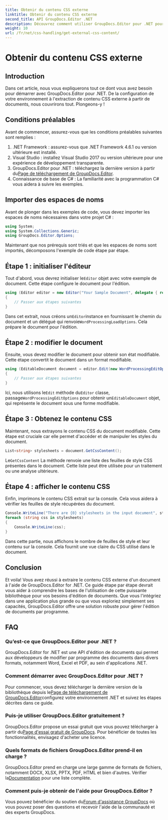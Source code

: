 ```yaml
---
title: Obtenir du contenu CSS externe
linktitle: Obtenir du contenu CSS externe
second_title: API GroupDocs.Editor .NET
description: Découvrez comment utiliser GroupDocs.Editor pour .NET pour extraire le contenu CSS externe de documents avec ce guide étape par étape. Parfait pour les développeurs intégrant un document.
weight: 10
url: /fr/net/css-handling/get-external-css-content/
---
```


# Obtenir du contenu CSS externe

## Introduction
Dans cet article, nous vous expliquerons tout ce dont vous avez besoin pour démarrer avec GroupDocs.Editor pour .NET. De la configuration de votre environnement à l'extraction de contenu CSS externe à partir de documents, nous couvrirons tout. Plongeons-y !
## Conditions préalables
Avant de commencer, assurez-vous que les conditions préalables suivantes sont remplies :
1. .NET Framework : assurez-vous que .NET Framework 4.6.1 ou version ultérieure est installé.
2. Visual Studio : installez Visual Studio 2017 ou version ultérieure pour une expérience de développement transparente.
3.  GroupDocs.Editor pour .NET : téléchargez la dernière version à partir du[Page de téléchargement de GroupDocs.Editor](https://releases.groupdocs.com/editor/net/).
4. Connaissance de base de C# : La familiarité avec la programmation C# vous aidera à suivre les exemples.
## Importer des espaces de noms
Avant de plonger dans les exemples de code, vous devez importer les espaces de noms nécessaires dans votre projet C# :
```csharp
using System;
using System.Collections.Generic;
using GroupDocs.Editor.Options;
```
Maintenant que nos prérequis sont triés et que les espaces de noms sont importés, décomposons l'exemple de code étape par étape.
## Étape 1 : initialiser l'éditeur
 Tout d'abord, vous devrez initialiser le`Editor` objet avec votre exemple de document. Cette étape configure le document pour l'édition.
```csharp
using (Editor editor = new Editor("Your Sample Document", delegate { return new WordProcessingLoadOptions(); }))
{
    // Passer aux étapes suivantes
}
```
 Dans cet extrait, nous créons un`Editor`instance en fournissant le chemin du document et un délégué qui renvoie`WordProcessingLoadOptions`. Cela prépare le document pour l'édition.
## Étape 2 : modifier le document
Ensuite, vous devez modifier le document pour obtenir son état modifiable. Cette étape convertit le document dans un format modifiable.
```csharp
using (EditableDocument document = editor.Edit(new WordProcessingEditOptions()))
{
    // Passer aux étapes suivantes
}
```
 Ici, nous utilisons le`Edit` méthode du`Editor` classe, passage`WordProcessingEditOptions` pour obtenir un`EditableDocument` objet, qui représente le document sous une forme modifiable.
## Étape 3 : Obtenez le contenu CSS
Maintenant, nous extrayons le contenu CSS du document modifiable. Cette étape est cruciale car elle permet d'accéder et de manipuler les styles du document.
```csharp
List<string> stylesheets = document.GetCssContent();
```
 Le`GetCssContent` La méthode renvoie une liste des feuilles de style CSS présentes dans le document. Cette liste peut être utilisée pour un traitement ou une analyse ultérieure.
## Étape 4 : afficher le contenu CSS
Enfin, imprimons le contenu CSS extrait sur la console. Cela vous aidera à vérifier les feuilles de style récupérées du document.
```csharp
Console.WriteLine("There are {0} stylesheets in the input document", stylesheets.Count);
foreach (string css in stylesheets)
{
    Console.WriteLine(css);
}
```
Dans cette partie, nous affichons le nombre de feuilles de style et leur contenu sur la console. Cela fournit une vue claire du CSS utilisé dans le document.
## Conclusion
Et voila! Vous avez réussi à extraire le contenu CSS externe d'un document à l'aide de GroupDocs.Editor for .NET. Ce guide étape par étape devrait vous aider à comprendre les bases de l'utilisation de cette puissante bibliothèque pour vos besoins d'édition de documents. Que vous l'intégriez dans une application plus grande ou que vous exploriez simplement ses capacités, GroupDocs.Editor offre une solution robuste pour gérer l'édition de documents par programme.
## FAQ
### Qu’est-ce que GroupDocs.Editor pour .NET ?
GroupDocs.Editor for .NET est une API d'édition de documents qui permet aux développeurs de modifier par programme des documents dans divers formats, notamment Word, Excel et PDF, au sein d'applications .NET.
### Comment démarrer avec GroupDocs.Editor pour .NET ?
 Pour commencer, vous devez télécharger la dernière version de la bibliothèque depuis le[Page de téléchargement de GroupDocs.Editor](https://releases.groupdocs.com/editor/net/)configurez votre environnement .NET et suivez les étapes décrites dans ce guide.
### Puis-je utiliser GroupDocs.Editor gratuitement ?
 GroupDocs.Editor propose un essai gratuit que vous pouvez télécharger à partir du[Page d'essai gratuit de GroupDocs](https://releases.groupdocs.com/). Pour bénéficier de toutes les fonctionnalités, envisagez d'acheter une licence.
### Quels formats de fichiers GroupDocs.Editor prend-il en charge ?
 GroupDocs.Editor prend en charge une large gamme de formats de fichiers, notamment DOCX, XLSX, PPTX, PDF, HTML et bien d'autres. Vérifier la[Documentation](https://tutorials.groupdocs.com/editor/net/) pour une liste complète.
### Comment puis-je obtenir de l'aide pour GroupDocs.Editor ?
 Vous pouvez bénéficier du soutien du[Forum d'assistance GroupDocs](https://forum.groupdocs.com/c/editor/20) où vous pouvez poser des questions et recevoir l'aide de la communauté et des experts GroupDocs.